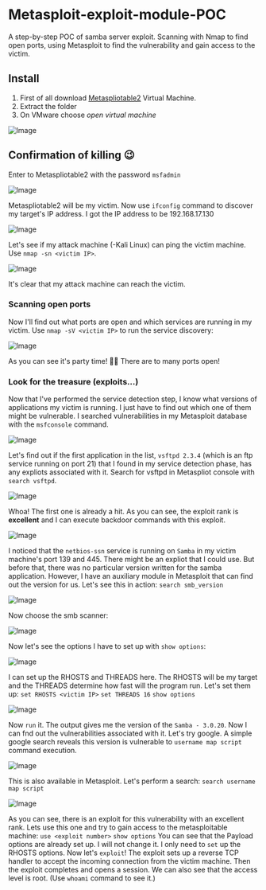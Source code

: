 # Metasploit-exploit-module-POC
A step-by-step POC of samba server exploit. Scanning with Nmap to find open ports, using Metasploit to find the vulnerability and gain access to the victim.
## Install 
1. First of all download [Metaspliotable2](https://sourceforge.net/projects/metasploitable2/) Virtual Machine.
2. Extract the folder
3. On VMware choose _open virtual machine_

![Image](https://github.com/amazya/Metasploit-exploit-module-P.O.C/blob/main/%D7%A6%D7%99%D7%9C%D7%95%D7%9D%20%D7%9E%D7%A1%D7%9A%202024-04-05%20032350.png)

## Confirmation of killing 😉
Enter to Metaspliotable2 with the password `msfadmin`

![Image](https://github.com/user-attachments/assets/843dad1a-bd6f-449f-b8a7-73ba0d242d21)

Metaspliotable2 will be my victim. Now use `ifconfig` command to discover my target's IP address. I got the IP address to be 192.168.17.130

![Image](https://github.com/user-attachments/assets/81ccfc88-7811-4e6a-93d6-b04bca426090)

Let's see if my attack machine (-Kali Linux) can ping the victim machine. Use `nmap -sn <victim IP>`.

![Image](https://github.com/user-attachments/assets/acd070ea-7caa-441f-b5bd-8e699d3bf326)

It's clear that my attack machine can reach the victim.
### Scanning open ports
Now I'll find out what ports are open and which services are running in my victim. Use `nmap -sV <victim IP>` to run the service discovery:

![Image](https://github.com/user-attachments/assets/29dff5d7-0ce3-4a76-b7c0-086acef7e699)

As you can see it's party time! 🎊🎊 There are to many ports open!
### Look for the treasure (exploits...)
Now that I've performed the service detection step, I know what versions of applications my victim is running. I just have to find out which one of them might be vulnerable. I searched vulnerabilities in my Metasploit database with the `msfconsole` command.

![Image](https://github.com/user-attachments/assets/fb14a62b-30dc-4e00-9139-5823af5fa2e2)

Let's find out if the first application in the list, `vsftpd 2.3.4` (which is an ftp service running on port 21) that I found in my service detection phase, has any expliots associated with it. Search for vsftpd in Metaspliot console with `search vsftpd`.

![Image](https://github.com/user-attachments/assets/15e68715-a887-47c7-9168-b2918b587f93)

Whoa! The first one is already a hit. As you can see, the exploit rank is **excellent** and I can execute backdoor commands with this exploit.

![Image](https://github.com/user-attachments/assets/4c79da27-d926-4b66-852e-fa8bb2684b5a)

I noticed that the `netbios-ssn` service is running on `Samba` in my victim machine's port 139 and 445. There might be an expliot that I could use. But before that, there was no particular version written for the samba application. However, I have an auxiliary module in Metasploit that can find out the version for us. Let's see this in action:
`search smb_version`

![Image](https://github.com/user-attachments/assets/f239a533-a2cf-4835-aed6-2cbbf83a3b39)

Now choose the smb scanner:

![Image](https://github.com/user-attachments/assets/7d54254d-fa07-4ff1-ad26-138182a6cac9)

Now let's see the options I have to set up with `show options`:

![Image](https://github.com/user-attachments/assets/d14384c0-a326-4a6f-9c53-ce2ac03bb67b)

I can set up the RHOSTS and THREADS here. The RHOSTS will be my target and the THREADS determine how fast will the program run. 
Let's set them up: 
`set RHOSTS <victim IP>`
`set THREADS 16`
`show options`

![Image](https://github.com/user-attachments/assets/38e2f44a-caf5-453d-86c9-62c4a8ee0392)

Now `run` it.
The output gives me the version of the `Samba - 3.0.20`. Now I can fnd out the vulnerabilities associated with it. Let's try google. A simple google search reveals this version is vulnerable to `username map script` command execution.

![Image](https://github.com/user-attachments/assets/d17d0cf1-a71d-4d60-b6e0-b9dbd04534c3)

This is also available in Metasploit. Let's perform a search:
`search username map script`

![Image](https://github.com/user-attachments/assets/2f8e84b0-689a-4276-bb1e-653e7b234b00)

As you can see, there is an exploit for this vulnerability with an excellent rank. Lets use this one and try to gain access to the metasploitable machine:
`use <exploit number>`
`show options`
You can see that the Payload options are already set up. I will not change it. I only need to `set` up the RHOSTS options.
Now let's `exploit`!
The exploit sets up a reverse TCP handler to accept the incoming connection from the victim machine. Then the exploit completes and opens a session. We can also see that the access level is root. (Use `whoami` command to see it.)
